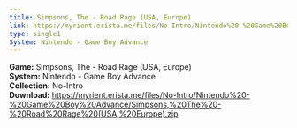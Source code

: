 ```yaml
---
title: Simpsons, The - Road Rage (USA, Europe)
link: https://myrient.erista.me/files/No-Intro/Nintendo%20-%20Game%20Boy%20Advance/Simpsons,%20The%20-%20Road%20Rage%20(USA,%20Europe).zip
type: single1
System: Nintendo - Game Boy Advance
---
```

<b>Game:</b> Simpsons, The - Road Rage (USA, Europe)<br>
<b>System:</b> Nintendo - Game Boy Advance<br>
<b>Collection:</b> No-Intro<br>
<b>Download:</b> https://myrient.erista.me/files/No-Intro/Nintendo%20-%20Game%20Boy%20Advance/Simpsons,%20The%20-%20Road%20Rage%20(USA,%20Europe).zip